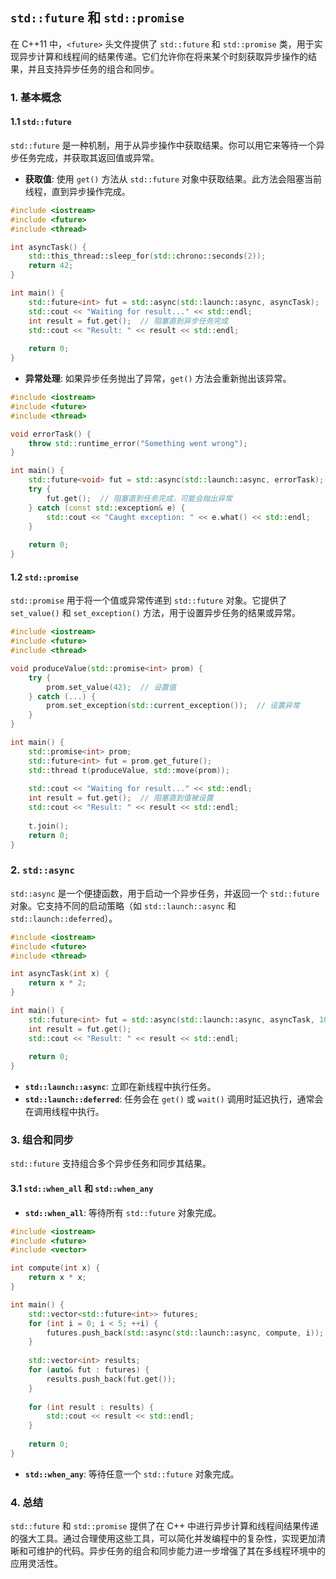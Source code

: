 ## `std::future` 和 `std::promise`

在 C++11 中，`<future>` 头文件提供了 `std::future` 和 `std::promise` 类，用于实现异步计算和线程间的结果传递。它们允许你在将来某个时刻获取异步操作的结果，并且支持异步任务的组合和同步。

### 1. **基本概念**

#### 1.1 `std::future`

`std::future` 是一种机制，用于从异步操作中获取结果。你可以用它来等待一个异步任务完成，并获取其返回值或异常。

- **获取值**: 使用 `get()` 方法从 `std::future` 对象中获取结果。此方法会阻塞当前线程，直到异步操作完成。

```cpp
#include <iostream>
#include <future>
#include <thread>

int asyncTask() {
    std::this_thread::sleep_for(std::chrono::seconds(2));
    return 42;
}

int main() {
    std::future<int> fut = std::async(std::launch::async, asyncTask);
    std::cout << "Waiting for result..." << std::endl;
    int result = fut.get();  // 阻塞直到异步任务完成
    std::cout << "Result: " << result << std::endl;
    
    return 0;
}
```

- **异常处理**: 如果异步任务抛出了异常，`get()` 方法会重新抛出该异常。

```cpp
#include <iostream>
#include <future>
#include <thread>

void errorTask() {
    throw std::runtime_error("Something went wrong");
}

int main() {
    std::future<void> fut = std::async(std::launch::async, errorTask);
    try {
        fut.get();  // 阻塞直到任务完成，可能会抛出异常
    } catch (const std::exception& e) {
        std::cout << "Caught exception: " << e.what() << std::endl;
    }
    
    return 0;
}
```

#### 1.2 `std::promise`

`std::promise` 用于将一个值或异常传递到 `std::future` 对象。它提供了 `set_value()` 和 `set_exception()` 方法，用于设置异步任务的结果或异常。

```cpp
#include <iostream>
#include <future>
#include <thread>

void produceValue(std::promise<int> prom) {
    try {
        prom.set_value(42);  // 设置值
    } catch (...) {
        prom.set_exception(std::current_exception());  // 设置异常
    }
}

int main() {
    std::promise<int> prom;
    std::future<int> fut = prom.get_future();
    std::thread t(produceValue, std::move(prom));
    
    std::cout << "Waiting for result..." << std::endl;
    int result = fut.get();  // 阻塞直到值被设置
    std::cout << "Result: " << result << std::endl;
    
    t.join();
    return 0;
}
```

### 2. **`std::async`**

`std::async` 是一个便捷函数，用于启动一个异步任务，并返回一个 `std::future` 对象。它支持不同的启动策略（如 `std::launch::async` 和 `std::launch::deferred`）。

```cpp
#include <iostream>
#include <future>
#include <thread>

int asyncTask(int x) {
    return x * 2;
}

int main() {
    std::future<int> fut = std::async(std::launch::async, asyncTask, 10);
    int result = fut.get();
    std::cout << "Result: " << result << std::endl;
    
    return 0;
}
```

- **`std::launch::async`**: 立即在新线程中执行任务。
- **`std::launch::deferred`**: 任务会在 `get()` 或 `wait()` 调用时延迟执行，通常会在调用线程中执行。

### 3. **组合和同步**

`std::future` 支持组合多个异步任务和同步其结果。

#### 3.1 `std::when_all` 和 `std::when_any`

- **`std::when_all`**: 等待所有 `std::future` 对象完成。

```cpp
#include <iostream>
#include <future>
#include <vector>

int compute(int x) {
    return x * x;
}

int main() {
    std::vector<std::future<int>> futures;
    for (int i = 0; i < 5; ++i) {
        futures.push_back(std::async(std::launch::async, compute, i));
    }
    
    std::vector<int> results;
    for (auto& fut : futures) {
        results.push_back(fut.get());
    }
    
    for (int result : results) {
        std::cout << result << std::endl;
    }
    
    return 0;
}
```

- **`std::when_any`**: 等待任意一个 `std::future` 对象完成。

### 4. **总结**

`std::future` 和 `std::promise` 提供了在 C++ 中进行异步计算和线程间结果传递的强大工具。通过合理使用这些工具，可以简化并发编程中的复杂性，实现更加清晰和可维护的代码。异步任务的组合和同步能力进一步增强了其在多线程环境中的应用灵活性。